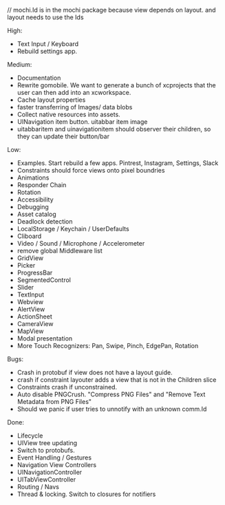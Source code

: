 // mochi.Id is in the mochi package because view depends on layout. and layout needs to use the Ids

High:
* Text Input / Keyboard
* Rebuild settings app.

Medium:
* Documentation
* Rewrite gomobile. We want to generate a bunch of xcprojects that the user can then add into an xcworkspace.
* Cache layout properties
* faster transferring of Images/ data blobs
* Collect native resources into assets.
* UINavigation item button. uitabbar item image
* uitabbaritem and uinavigationitem should observer their children, so they can update their button/bar

Low:
* Examples. Start rebuild a few apps. Pintrest, Instagram, Settings, Slack
* Constraints should force views onto pixel boundries
* Animations
* Responder Chain
* Rotation
* Accessibility
* Debugging
* Asset catalog
* Deadlock detection
* LocalStorage / Keychain / UserDefaults
* Cliboard
* Video / Sound / Microphone / Accelerometer
* remove global Middleware list
* GridView
* Picker
* ProgressBar
* SegmentedControl
* Slider
* TextInput
* Webview
* AlertView
* ActionSheet
* CameraView
* MapView
* Modal presentation
* More Touch Recognizers: Pan, Swipe, Pinch, EdgePan, Rotation

Bugs:
* Crash in protobuf if view does not have a layout guide.
* crash if constraint layouter adds a view that is not in the Children slice
* Constraints crash if unconstrained.
* Auto disable PNGCrush. "Compress PNG Files" and "Remove Text Metadata from PNG Files"
* Should we panic if user tries to unnotify with an unknown comm.Id

Done:
* Lifecycle
* UIView tree updating
* Switch to protobufs.
* Event Handling / Gestures
* Navigation View Controllers
* UINavigationController
* UITabViewController
* Routing / Navs
* Thread & locking. Switch to closures for notifiers
